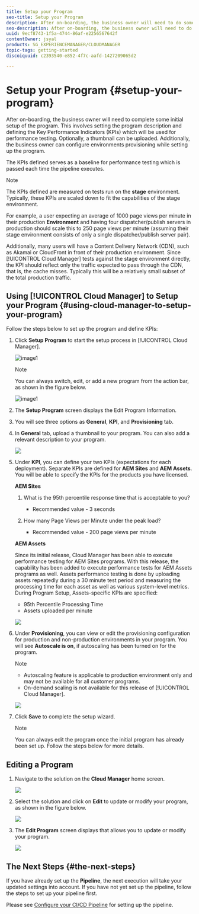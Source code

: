 ```yaml
---
title: Setup your Program
seo-title: Setup your Program
description: After on-boarding, the business owner will need to do some initial setup of the program.
seo-description: After on-boarding, the business owner will need to do some initial setup of Adobe AEM Cloud Manager. This involves setting the program description and defining the KPIs which will be used for performance testing. 
uuid: 9ecf8743-1f5a-4744-86af-e2256567642f
contentOwner: jsyal
products: SG_EXPERIENCEMANAGER/CLOUDMANAGER
topic-tags: getting-started
discoiquuid: c2393540-e852-4f7c-aafd-1427209065d2

---
```


# Setup your Program {#setup-your-program}

After on-boarding, the business owner will need to complete some initial setup of the program. This involves setting the program description and defining the Key Performance Indicators (KPIs) which will be used for performance testing. Optionally, a thumbnail can be uploaded. Additionally, the business owner can configure environments provisioning while setting up the program.

The KPIs defined serves as a baseline for performance testing which is passed each time the pipeline executes.

>[!NOTE]
>
>The KPIs defined are measured on tests run on the **stage** environment. Typically, these KPIs are scaled down to fit the capabilities of the stage environment.
>
>For example, a user expecting an average of 1000 page views per minute in their production **Environment** and having four dispatcher/publish servers in production should scale this to 250 page views per minute (assuming their stage environment consists of only a single dispatcher/publish server pair).
>
>Additionally, many users will have a Content Delivery Network (CDN), such as Akamai or CloudFront in front of their production environment. Since [!UICONTROL Cloud Manager] tests against the stage environment directly, the KPI should reflect only the traffic expected to pass through the CDN, that is, the cache misses. Typically this will be a relatively small subset of the total production traffic.

## Using [!UICONTROL Cloud Manager] to Setup your Program {#using-cloud-manager-to-setup-your-program}

Follow the steps below to set up the program and define KPIs:

1. Click **Setup Program** to start the setup process in [!UICONTROL Cloud Manager].

   ![image1](assets/set-up-program/setup1.png)

   >[!NOTE]
   > You can always switch, edit, or add a new program from the action bar, as shown in the figure below.

   ![image1](assets/set-up-program/setup2.png)


1. The **Setup Program** screen displays the Edit Program Information.

1. You will see three options as **General**, **KPI**, and **Provisioning** tab.

1. In **General** tab, upload a thumbnail to your program. You can also add a relevant description to your program.

   ![](assets/Setup_Program-General.png)

1. Under **KPI**, you can define your two KPIs (expectations for each deployment). Separate KPIs are defined for **AEM Sites** and **AEM Assets**. You will be able to specify the KPIs for the products you have licensed.

   **AEM Sites**

    1. What is the 95th percentile response time that is acceptable to you?

       * Recommended value - 3 seconds

    1. How many Page Views per Minute under the peak load?

        * Recommended value - 200 page views per minute

   **AEM Assets**

    Since its initial release, Cloud Manager has been able to execute performance testing for AEM Sites programs. With this release, the capability has been added to execute performance tests for AEM Assets programs as well. Assets performance testing is done by uploading assets repeatedly during a 30 minute test period and measuring the processing time for each asset as well as various system-level metrics.
    During Program Setup, Assets-specific KPIs are specified:

    * 95th Percentile Processing Time
    * Assets uploaded per minute

   ![](assets/Setup_Program-KPIs.png)

1. Under **Provisioning**, you can view or edit the provisioning configuration for production and non-production environments in your program. You will see **Autoscale is on**, if autoscaling has been turned on for the program.

   >[!NOTE]
   >
   >* Autoscaling feature is applicable to production environment only and may not be available for all customer programs.
   >* On-demand scaling is not available for this release of [!UICONTROL Cloud Manager].

   ![](assets/Setup_Program-Provisioning.png)

1. Click **Save** to complete the setup wizard.

   >[!NOTE]
   >
   >You can always edit the program once the initial program has already been set up. Follow the steps below for more details.

## Editing a Program

1. Navigate to the solution on the **Cloud Manager** home screen.

   ![](assets/SetUpProgram5.png)

1. Select the solution and click on **Edit** to update or modify your program, as shown in the figure below.

   ![](assets/SetUpProgram6.png) 

1. The **Edit Program** screen displays that allows you to update or modify your program.

   ![](assets/Editing_Program-screen3.png)

## The Next Steps {#the-next-steps}

If you have already set up the **Pipeline**, the next execution will take your updated settings into account. If you have not yet set up the pipeline, follow the steps to set up your pipeline first.

Please see [Configure your CI/CD Pipeline](https://helpx.adobe.com/experience-manager/cloud-manager/using/configuring-pipeline.html) for setting up the pipeline.
